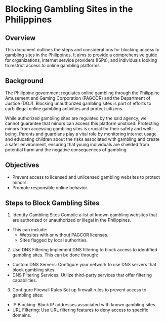 # Blocking Gambling Sites in the Philippines

## Overview

This document outlines the steps and considerations for blocking access to gambling sites in the Philippines. It aims to provide a comprehensive guide for organizations, internet service providers (ISPs), and individuals looking to restrict access to online gambling platforms.

## Background
The Philippine government regulates online gambling through the Philippine Amusement and Gaming Corporation (PAGCOR) and the Department of Justice (DOJ). Blocking unauthorized gambling sites is part of efforts to curb illegal online gambling activities and protect citizens.

While authorized gambling sites are regulated by the said agency, we cannot guarantee that minors can access this platform unoticed. Protecting minors from accessing gambling sites is crucial for their safety and well-being. Parents and guardians play a vital role by monitoring internet usage and educating children about the risks associated with gambling and create a safer environment, ensuring that young individuals are shielded from potential harm and the negative consequences of gambling.

## Objectives
 - Prevent access to licensed and unlicensed gambling websites to protect minors.
 - Promote responsible online behavior.

## Steps to Block Gambling Sites
1. Identify Gambling Sites
Compile a list of known gambling websites that are authorized or unauthorized or illegal in the Philippines.
+ This can include:
  * Websites with or without PAGCOR licenses.
  * Sites flagged by local authorities.

2. Use DNS Filtering
Implement DNS filtering to block access to identified gambling sites. This can be done through:
+ Custom DNS Servers: Configure your network to use DNS servers that block gambling sites.
+ DNS Filtering Services: Utilize third-party services that offer filtering capabilities.

3. Configure Firewall Rules
Set up firewall rules to prevent access to gambling sites:
+ IP Blocking: Block IP addresses associated with known gambling sites.
+ URL Filtering: Use URL filtering features to deny access to specific domains.
